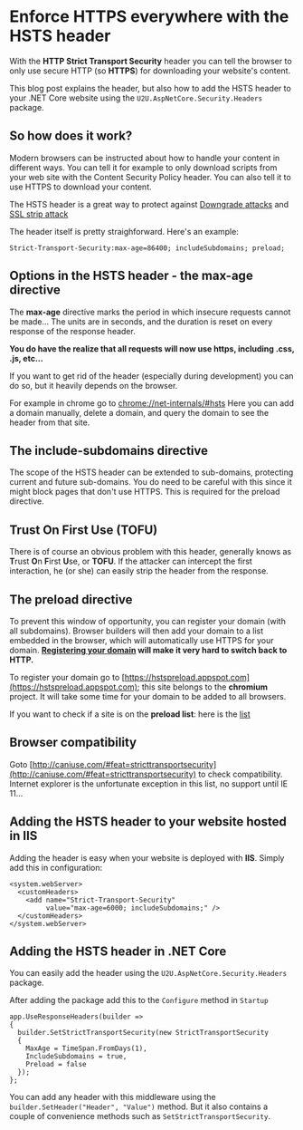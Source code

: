 # Enforce HTTPS everywhere with the HSTS header

With the **HTTP Strict Transport Security** header you can tell the browser to only use secure HTTP (so **HTTPS**) for downloading your website's content. 

This blog post explains the header, but also how to add the HSTS header to your .NET Core website using the `U2U.AspNetCore.Security.Headers` package.

## So how does it work?

Modern browsers can be instructed about how to handle your content in different ways. You can tell it for example to only download scripts from your web site with the Content Security Policy header. You can also tell it to use HTTPS to download your content.

The HSTS header is a great way to protect against [Downgrade attacks](https://en.wikipedia.org/wiki/Downgrade_attack) and [SSL strip attack](https://avicoder.me/2016/02/22/SSLstrip-for-newbies/)

The header itself is pretty straighforward. Here's an example:

```
Strict-Transport-Security:max-age=86400; includeSubdomains; preload;
```

## Options in the HSTS header - the max-age directive

The **max-age** directive marks the period in which insecure requests cannot be made...
The units are in seconds, and the duration is reset on every response of the response header.

**You do have the realize that all requests will now use https, including .css, .js, etc...**

If you want to get rid of the header (especially during development) you can do so, but it heavily depends on the browser. 

For example in chrome go to [chrome://net-internals/#hsts](chrome://net-internals/#hsts)
Here you can add a domain manually, delete a domain, and query the domain to see the header from that site.

## The include-subdomains directive

The scope of the HSTS header can be extended to sub-domains, protecting current and future sub-domains. You do need to be careful with this since it might block pages that don't use HTTPS. This is required for the preload directive.

## Trust On First Use (TOFU)

There is of course an obvious problem with this header, generally knows as **T**rust **O**n **F**irst **U**se, or **TOFU**. If the attacker can intercept the first interaction, he (or she) can easily strip the header from the response. 

## The preload directive

To prevent this window of opportunity, you can register your domain (with all subdomains). Browser builders will then add your domain to a list embedded in the browser, which will automatically use HTTPS for your domain. **[Registering your domain](https://hstspreload.org/#removal) will make it very hard to switch back to HTTP.**

To register your domain go to [https://hstspreload.appspot.com](https://hstspreload.appspot.com); this site belongs to the **chromium** project. It will take some time for your domain to be added to all browsers.

If you want to check if a site is on the **preload list**: here is the [list](https://cs.chromium.org/chromium/src/net/http/transport_security_state_static.json)

## Browser compatibility

Goto [http://caniuse.com/#feat=stricttransportsecurity](http://caniuse.com/#feat=stricttransportsecurity) to check compatibility.
Internet explorer is the unfortunate exception in this list, no support until IE 11...

## Adding the HSTS header to your website hosted in IIS

Adding the header is easy when your website is deployed with **IIS**. 
Simply add this in configuration:

```
<system.webServer>
  <customHeaders>
    <add name="Strict-Transport-Security" 
         value="max-age=6000; includeSubdomains;" />
  </customHeaders>
</system.webServer>
```

## Adding the HSTS header in .NET Core

You can easily add the header using the `U2U.AspNetCore.Security.Headers` package.

After adding the package add this to the `Configure` method in `Startup`

```
app.UseResponseHeaders(builder =>
{
  builder.SetStrictTransportSecurity(new StrictTransportSecurity
  {
    MaxAge = TimeSpan.FromDays(1),
    IncludeSubdomains = true,
    Preload = false
  });
};
```

You can add any header with this middleware using the `builder.SetHeader("Header", "Value")` method. But it also contains a couple of convenience methods such as `SetStrictTransportSecurity`.


